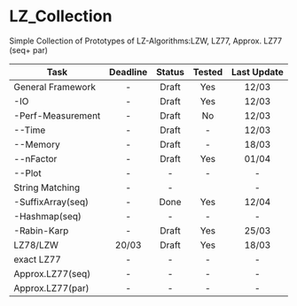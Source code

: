 # LZ_Collection

Simple Collection of Prototypes of LZ-Algorithms:LZW, LZ77, Approx. LZ77 (seq+ par)

|Task               |Deadline   |Status     |Tested     |Last Update|
|-------------------|:---------:|:---------:|:---------:|:---------:|
|General Framework  |-          |Draft      |Yes        |12/03      |
| -IO               |-          |Draft      |Yes        |12/03      |
| -Perf-Measurement |-          |Draft      |No         |12/03      |
|  --Time           |-          |Draft      |-          |12/03      |
|  --Memory         |-          |Draft      |-          |18/03      |
|  --nFactor        |-          |Draft      |Yes        |01/04      |
|  --Plot           |-          |-          |-          |-          |
|String Matching    |-          |-          |           |-          |
| -SuffixArray(seq) |-          |Done       |Yes        |12/04      |
| -Hashmap(seq)     |-          |-          |-          |-          |
| -Rabin-Karp       |-          |Draft      |Yes        |25/03      |
|LZ78/LZW           |20/03      |Draft      |Yes        |18/03      |
|exact LZ77         |-          |-          |-          |-          |
|Approx.LZ77(seq)   |-          |-          |-          |-          |
|Approx.LZ77(par)   |-          |-          |-          |-          |

